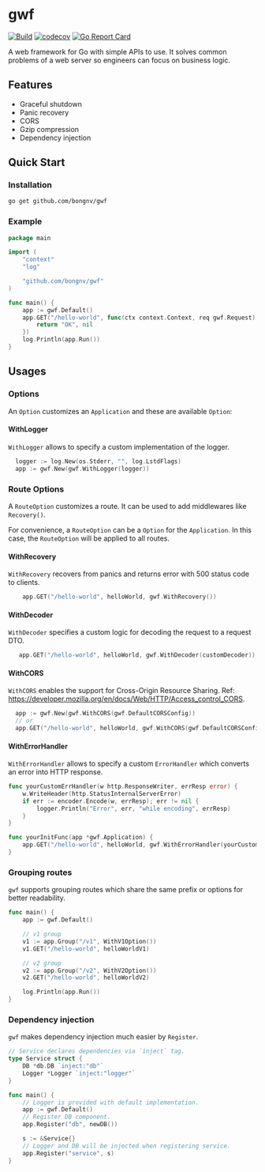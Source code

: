 # gwf

[![Build](https://github.com/bongnv/gwf/workflows/Build/badge.svg)](https://github.com/bongnv/gwf/actions?query=workflow%3ABuild)
[![codecov](https://codecov.io/gh/bongnv/gwf/branch/main/graph/badge.svg?token=0SSLExlCNY)](https://codecov.io/gh/bongnv/gwf)
[![Go Report Card](https://goreportcard.com/badge/github.com/bongnv/gwf)](https://goreportcard.com/report/github.com/bongnv/gwf)

A web framework for Go with simple APIs to use. It solves common problems of a web server so engineers can focus on business logic.

## Features

- Graceful shutdown
- Panic recovery
- CORS
- Gzip compression
- Dependency injection

## Quick Start
### Installation
```sh
go get github.com/bongnv/gwf
```

### Example

```go
package main

import (
	"context"
	"log"

	"github.com/bongnv/gwf"
)

func main() {
    app := gwf.Default()
    app.GET("/hello-world", func(ctx context.Context, req gwf.Request) (interface{}, error) {
        return "OK", nil
    })
    log.Println(app.Run())
}
```

## Usages
### Options
An `Option` customizes an `Application` and these are available `Option`:

#### WithLogger
`WithLogger` allows to specify a custom implementation of the logger.
```go
  logger := log.New(os.Stderr, "", log.LstdFlags)
  app := gwf.New(gwf.WithLogger(logger))
```

### Route Options
A `RouteOption` customizes a route. It can be used to add middlewares like `Recovery()`.

For convenience, a `RouteOption` can be a `Option` for the `Application`. In this case, the `RouteOption` will be applied to all routes.

#### WithRecovery
`WithRecovery` recovers from panics and returns error with 500 status code to clients.
```go
    app.GET("/hello-world", helloWorld, gwf.WithRecovery())
```

#### WithDecoder
`WithDecoder` specifies a custom logic for decoding the request to a request DTO.
```go
   app.GET("/hello-world", helloWorld, gwf.WithDecoder(customDecoder))
```

#### WithCORS
`WithCORS` enables the support for Cross-Origin Resource Sharing. Ref: https://developer.mozilla.org/en/docs/Web/HTTP/Access_control_CORS.
```go
  app := gwf.New(gwf.WithCORS(gwf.DefaultCORSConfig))
  // or
  app.GET("/hello-world", helloWorld, gwf.WithCORS(gwf.DefaultCORSConfig))
``` 

#### WithErrorHandler
`WithErrorHandler` allows to specify a custom `ErrorHandler` which converts an error into HTTP response.
```go
func yourCustomErrHandler(w http.ResponseWriter, errResp error) {
    w.WriteHeader(http.StatusInternalServerError)
    if err := encoder.Encode(w, errResp); err != nil {
        logger.Println("Error", err, "while encoding", errResp)
    }
}

func yourInitFunc(app *gwf.Application) {
    app.GET("/hello-world", helloWorld, gwf.WithErrorHandler(yourCustomErrHandler))
}
```

### Grouping routes

`gwf` supports grouping routes which share the same prefix or options for better readability.
```go
func main() {
    app := gwf.Default()

    // v1 group
    v1 := app.Group("/v1", WithV1Option())
    v1.GET("/hello-world", helloWorldV1)

    // v2 group
    v2 := app.Group("/v2", WithV2Option())
    v2.GET("/hello-world", helloWorldV2)

    log.Println(app.Run())
}
```

### Dependency injection

`gwf` makes dependency injection much easier by `Register`.
```go
// Service declares dependencies via `inject` tag.
type Service struct {
    DB *db.DB `inject:"db"` 
    Logger *Logger `inject:"logger"`
}

func main() {
    // Logger is provided with default implementation.
    app := gwf.Default()
    // Register DB component.
    app.Register("db", newDB())

    s := &Service{}
    // Logger and DB will be injected when registering service.
    app.Register("service", s)
}
```
